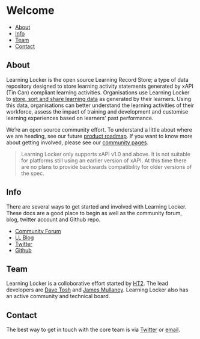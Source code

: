 ---
---

Welcome
=======

- [About](#about)
- [Info](#info)
- [Team](#team)
- [Contact](#contact)

## About

Learning Locker is the open source Learning Record Store; a type of data repository designed to store learning activity statements generated by xAPI (Tin Can) compliant learning activities. Organisations use Learning Locker to [store, sort and share learning data](http://learninglocker.net/features/benefits/) as generated by their learners. Using this data, organisations can better understand the learning activities of their workforce, assess the impact of training and development and customise learning experiences based on learners' past performance.

We’re an open source community effort. To understand a little about where we are heading, see our future [product roadmap](http://www.learninglocker.net/roadmap). If you want to know more about getting involved, please see our [community pages](http://learninglocker.net/community/).

> Learning Locker only supports xAPI v1.0 and above. It is not suitable for platforms still using an earlier version of xAPI. At this time there are no plans to provide backwards compatibility for older versions of the spec.

## Info

There are several ways to get started and involved with Learning Locker. These docs are a good place to begin as well as the community forum, blog, twitter account and Github repo.

*  [Community Forum](https://groups.google.com/forum/#!forum/learning-locker)
*  [LL Blog](http://learninglocker.net/blog/)
*  [Twitter](https://twitter.com/learning_locker)
*  [Github](https://github.com/learninglocker)

## Team

Learning Locker is a colloborative effort started by [HT2](http://ht2.co.uk). The lead developers are [Dave Tosh](https://twitter.com/davetosh) and [James Mullaney](https://twitter.com/jmullaney). Learning Locker also has an active community and technical board.

## Contact

The best way to get in touch with the core team is via [Twitter](https://twitter.com/learning_locker) or [email](mailto:hello@learninglocker.net).


